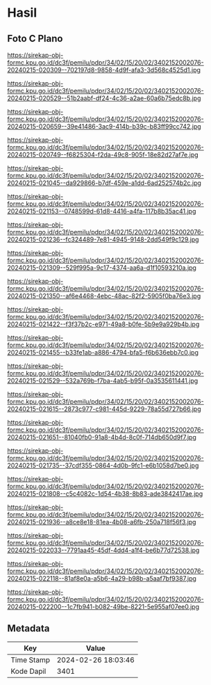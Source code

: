# Hasil

## Foto C Plano

https://sirekap-obj-formc.kpu.go.id/dc3f/pemilu/pdpr/34/02/15/20/02/3402152002076-20240215-020309--702197d8-9858-4d9f-afa3-3d568c4525d1.jpg

https://sirekap-obj-formc.kpu.go.id/dc3f/pemilu/pdpr/34/02/15/20/02/3402152002076-20240215-020529--51b2aabf-df24-4c36-a2ae-60a6b75edc8b.jpg

https://sirekap-obj-formc.kpu.go.id/dc3f/pemilu/pdpr/34/02/15/20/02/3402152002076-20240215-020659--39e41486-3ac9-414b-b39c-b83ff99cc742.jpg

https://sirekap-obj-formc.kpu.go.id/dc3f/pemilu/pdpr/34/02/15/20/02/3402152002076-20240215-020749--f6825304-f2da-49c8-905f-18e82d27af7e.jpg

https://sirekap-obj-formc.kpu.go.id/dc3f/pemilu/pdpr/34/02/15/20/02/3402152002076-20240215-021045--da929866-b7df-459e-a1dd-6ad252574b2c.jpg

https://sirekap-obj-formc.kpu.go.id/dc3f/pemilu/pdpr/34/02/15/20/02/3402152002076-20240215-021153--0748599d-61d8-4416-a4fa-117b8b35ac41.jpg

https://sirekap-obj-formc.kpu.go.id/dc3f/pemilu/pdpr/34/02/15/20/02/3402152002076-20240215-021236--fc324489-7e81-4945-9148-2dd549f9c129.jpg

https://sirekap-obj-formc.kpu.go.id/dc3f/pemilu/pdpr/34/02/15/20/02/3402152002076-20240215-021309--529f995a-9c17-4374-aa6a-d1f10593210a.jpg

https://sirekap-obj-formc.kpu.go.id/dc3f/pemilu/pdpr/34/02/15/20/02/3402152002076-20240215-021350--af6e4468-4ebc-48ac-82f2-5905f0ba76e3.jpg

https://sirekap-obj-formc.kpu.go.id/dc3f/pemilu/pdpr/34/02/15/20/02/3402152002076-20240215-021422--f3f37b2c-e971-49a8-b0fe-5b9e9a929b4b.jpg

https://sirekap-obj-formc.kpu.go.id/dc3f/pemilu/pdpr/34/02/15/20/02/3402152002076-20240215-021455--b33fe1ab-a886-4794-bfa5-f6b636ebb7c0.jpg

https://sirekap-obj-formc.kpu.go.id/dc3f/pemilu/pdpr/34/02/15/20/02/3402152002076-20240215-021529--532a769b-f7ba-4ab5-b95f-0a3535611441.jpg

https://sirekap-obj-formc.kpu.go.id/dc3f/pemilu/pdpr/34/02/15/20/02/3402152002076-20240215-021615--2873c977-c981-445d-9229-78a55d727b66.jpg

https://sirekap-obj-formc.kpu.go.id/dc3f/pemilu/pdpr/34/02/15/20/02/3402152002076-20240215-021651--81040fb0-91a8-4b4d-8c0f-714db650d9f7.jpg

https://sirekap-obj-formc.kpu.go.id/dc3f/pemilu/pdpr/34/02/15/20/02/3402152002076-20240215-021735--37cdf355-0864-4d0b-9fc1-e6b1058d7be0.jpg

https://sirekap-obj-formc.kpu.go.id/dc3f/pemilu/pdpr/34/02/15/20/02/3402152002076-20240215-021808--c5c4082c-1d54-4b38-8b83-ade3842417ae.jpg

https://sirekap-obj-formc.kpu.go.id/dc3f/pemilu/pdpr/34/02/15/20/02/3402152002076-20240215-021936--a8ce8e18-81ea-4b08-a6fb-250a718f56f3.jpg

https://sirekap-obj-formc.kpu.go.id/dc3f/pemilu/pdpr/34/02/15/20/02/3402152002076-20240215-022033--7791aa45-45df-4dd4-a1f4-be6b77d72538.jpg

https://sirekap-obj-formc.kpu.go.id/dc3f/pemilu/pdpr/34/02/15/20/02/3402152002076-20240215-022118--81af8e0a-a5b6-4a29-b98b-a5aaf7bf9387.jpg

https://sirekap-obj-formc.kpu.go.id/dc3f/pemilu/pdpr/34/02/15/20/02/3402152002076-20240215-022200--1c7fb941-b082-49be-8221-5e955af07ee0.jpg


## Metadata

| Key        | Value               |
| ---------- | ------------------- |
| Time Stamp | 2024-02-26 18:03:46 |
| Kode Dapil | 3401                |



